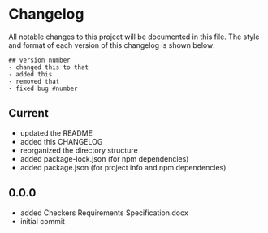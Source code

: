 # Changelog

All notable changes to this project will be documented in this file.
The style and format of each version of this changelog is shown below:

```
## version number
- changed this to that
- added this
- removed that
- fixed bug #number
```

## Current
- updated the README
- added this CHANGELOG
- reorganized the directory structure
- added package-lock.json (for npm dependencies)
- added package.json (for project info and npm dependencies)

## 0.0.0
- added Checkers Requirements Specification.docx
- initial commit
